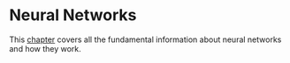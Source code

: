 # Neural Networks
This [chapter](https://livingprogram.github.io/ml-notes/chapter-1/) covers all the fundamental information about neural networks and how they work.  
